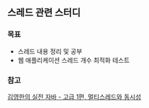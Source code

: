 ## 스레드 관련 스터디

### 목표

- 스레드 내용 정리 및 공부
- 웹 애플리케이션 스레드 개수 최적화 테스트

### 참고

[김영한의 실전 자바 - 고급 1편, 멀티스레드와 동시성](https://www.inflearn.com/course/%EA%B9%80%EC%98%81%ED%95%9C%EC%9D%98-%EC%8B%A4%EC%A0%84-%EC%9E%90%EB%B0%94-%EA%B3%A0%EA%B8%89-1/dashboard)
